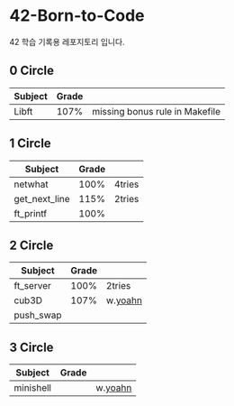 # 42-Born-to-Code
42 학습 기록용 레포지토리 입니다.

## 0 Circle

|   Subject  |  Grade |            | 
| ---------- | ------ | ---------- |
|    Libft   |  107%  | missing bonus rule in Makefile |

## 1 Circle

|    Subject    |  Grade |        | 
| ------------- | ------ | ------ |
|    netwhat    |  100%  | 4tries |
| get_next_line |  115%  | 2tries |
|   ft_printf   |  100%  |        |

## 2 Circle

|   Subject  |  Grade |        | 
| ---------- | ------ | ------ |
|  ft_server |  100%  | 2tries |
|    cub3D   |  107%  | w.[yoahn](https://github.com/AYoungSn) |
|  push_swap |  |  |

## 3 Circle

|   Subject  |  Grade |            | 
| ---------- | ------ | ---------- |
|  minishell |  | w.[yoahn](https://github.com/AYoungSn) |

